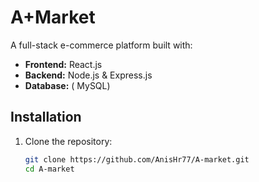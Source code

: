 # A+Market

A full-stack e-commerce platform built with:
- **Frontend:** React.js
- **Backend:** Node.js & Express.js
- **Database:** ( MySQL)

## Installation

1. Clone the repository:
   ```bash
   git clone https://github.com/AnisHr77/A-market.git
   cd A-market
